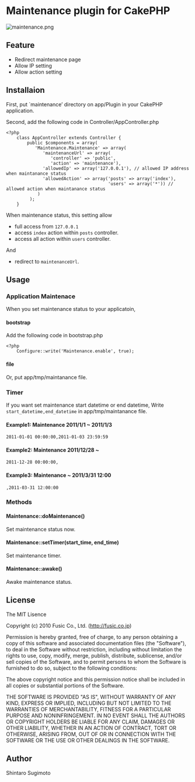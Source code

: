 # Maintenance plugin for CakePHP #

![maintenance.png](/fusic/maintenance/raw/master/documents/maintenance.png)

## Feature ##

* Redirect maintenance page
* Allow IP setting
* Allow action setting

## Installaion ##

First, put `maintenance’ directory on app/Plugin in your CakePHP application.

Second, add the following code in Controller/AppController.php

    <?php
        class AppController extends Controller {
            public $components = array(
               'Maintenance.Maintenance' => array(
                  'maintenanceUrl' => array(
                     'controller' => 'public',
                     'action' => 'maintenance'),
                  'allowedIp' => array('127.0.0.1'), // allowed IP address when maintanance status
                  'allowedAction' => array('posts' => array('index'),
                                           'users' => array('*')) // allowed action when maintanance status
                )
             );
        }

When maintenance status, this setting allow 

* full access from `127.0.0.1`
* access `index` action within `posts` controller.
* access all action within `users` controller.

And

* redirect to `maintenanceUrl`.

## Usage ##

### Application Maintenace ###

When you set maintenance status to your applicatoin,

#### bootstrap ####

Add the following code in bootstrap.php

    <?php
        Configure::write('Maintenance.enable', true);

#### file ####

Or, put app/tmp/maintanance file.

### Timer ###

If you want set maintenance start datetime or end datetime, Write `start_datetime,end_datetime` in app/tmp/maintanance file.

#### Example1: Maintenance 2011/1/1 ~ 2011/1/3 ####

    2011-01-01 00:00:00,2011-01-03 23:59:59

#### Example2: Maintenance 2011/12/28 ~ ####

    2011-12-28 00:00:00,

#### Example3: Maintenance ~ 2011/3/31 12:00 ####

    ,2011-03-31 12:00:00

### Methods ###

#### Maintenance::doMaintenance() ####
Set maintenance status now.

#### Maintenance::setTimer(start_time, end_time) ####
Set maintenance timer.

#### Maintenance::awake() ####
Awake maintenance status.


## License ##

The MIT Lisence

Copyright (c) 2010 Fusic Co., Ltd. (http://fusic.co.jp)

Permission is hereby granted, free of charge, to any person obtaining a copy of this software and associated documentation files (the "Software"), to deal in the Software without restriction, including without limitation the rights to use, copy, modify, merge, publish, distribute, sublicense, and/or sell copies of the Software, and to permit persons to whom the Software is furnished to do so, subject to the following conditions:

The above copyright notice and this permission notice shall be included in all copies or substantial portions of the Software.

THE SOFTWARE IS PROVIDED "AS IS", WITHOUT WARRANTY OF ANY KIND, EXPRESS OR IMPLIED, INCLUDING BUT NOT LIMITED TO THE WARRANTIES OF MERCHANTABILITY, FITNESS FOR A PARTICULAR PURPOSE AND NONINFRINGEMENT. IN NO EVENT SHALL THE AUTHORS OR COPYRIGHT HOLDERS BE LIABLE FOR ANY CLAIM, DAMAGES OR OTHER LIABILITY, WHETHER IN AN ACTION OF CONTRACT, TORT OR OTHERWISE, ARISING FROM, OUT OF OR IN CONNECTION WITH THE SOFTWARE OR THE USE OR OTHER DEALINGS IN THE SOFTWARE.

## Author ##

Shintaro Sugimoto